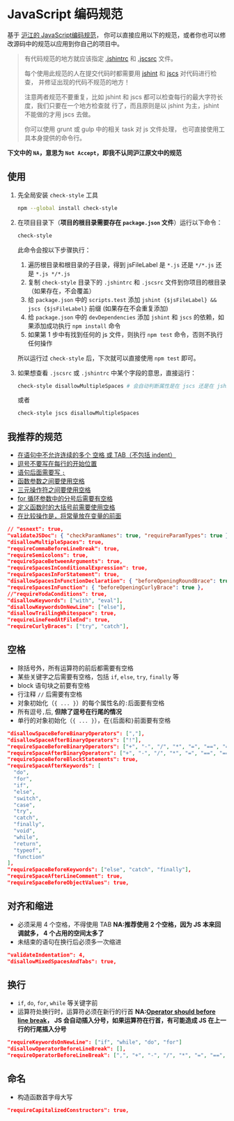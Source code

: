 # JavaScript 编码规范

基于 [沪江的 JavaScript编码规范](http://ue.hujiang.com/u/dayu826/article/5366ebbe384a291427bb2c4e)，
你可以直接应用以下的规范，或者你也可以修改源码中的规范以应用到你自己的项目中。

> 有代码规范的地方就应该指定 [.jshintrc][jshint_options] 和 [.jscsrc][jscs_rules] 文件。
>
> 每个使用此规范的人在提交代码时都需要用 [jshint][jshint] 和 [jscs][jscs] 对代码进行检查，
> 并修证出现的代码不规范的地方！
>
> 注意两者规范不要重复，比如 jshint 和 jscs 都可以检查每行的最大字符长度，我们只要在一个地方检查就
> 行了，而且原则是以 jshint 为主，jshint 不能做的才用 jscs 去做。
>
> 你可以使用 grunt 或 gulp 中的相关 task 对 js 文件处理，
> 也可直接使用工具本身提供的命令行。
>

__下文中的 `NA`，意思为 `Not Accept`，即我不认同沪江原文中的规范__

## 使用

1. 先全局安装 `check-style` 工具

    ```bash
    npm --global install check-style
    ```

2. 在项目目录下（__项目的根目录需要存在 `package.json` 文件__）运行以下命令：

    ```bash
    check-style
    ```

    此命令会按以下步骤执行：

    1. 遍历根目录和根目录的子目录，得到 jsFileLabel 是 `*.js` 还是 `*/*.js` 还是 `*.js */*.js`
    2. 复制 `check-style` 目录下的 `.jshintrc` 和 `.jscsrc` 文件到你项目的根目录（如果存在，不会覆盖）
    3. 给 `package.json` 中的 `scripts.test` 添加 `jshint {$jsFileLabel} && jscs {$jsFileLabel}` 前缀 (如果存在不会重复添加)
    4. 给 `package.json` 中的 `devDependencies` 添加 `jshint` 和 `jscs` 的依赖，如果添加成功执行 `npm install` 命令
    5. 如果第 1 步中有找到任何的 js 文件，则执行 `npm test` 命令，否则不执行任何操作

    所以运行过 `check-style` 后，下次就可以直接使用 `npm test` 即可。

3. 如果想查看 `.jscsrc` 或 `.jshintrc` 中某个字段的意思，直接运行：

    ```bash
    check-style disallowMultipleSpaces # 会自动判断属性是在 jscs 还是在 jshint 中的
    ```

    或者

    ```bash
    check-style jscs disallowMultipleSpaces
    ```



## 我推荐的规范

- [在语句中不允许连续的多个 空格 或 TAB（不包括 indent）](http://jscs.info/rule/disallowMultipleSpaces)
- [逗号不要写在每行的开始位置](http://jscs.info/rule/requireCommaBeforeLineBreak)
- [语句后面需要写 `;`](http://jscs.info/rule/requireSemicolons)
- [函数参数之间要使用空格](http://jscs.info/rule/requireSpaceBetweenArguments)
- [三元操作符之间要使用空格](http://jscs.info/rule/requireSpacesInConditionalExpression)
- [for 循环参数中的分号后需要有空格](http://jscs.info/rule/requireSpacesInForStatement)
- [定义函数时的大括号前需要使用空格](http://jscs.info/rule/requireSpacesInFunction)
- [在比较操作是，将常量放在变量的前面](http://jscs.info/rule/requireYodaConditions)

```json
// "esnext": true,
"validateJSDoc": { "checkParamNames": true, "requireParamTypes": true },
"disallowMultipleSpaces": true,
"requireCommaBeforeLineBreak": true,
"requireSemicolons": true,
"requireSpaceBetweenArguments": true,
"requireSpacesInConditionalExpression": true,
"requireSpacesInForStatement": true,
"disallowSpacesInFunctionDeclaration": { "beforeOpeningRoundBrace": true },
"requireSpacesInFunction": { "beforeOpeningCurlyBrace": true },
//"requireYodaConditions": true,
"disallowKeywords": ["with", "eval"],
"disallowKeywordsOnNewLine": ["else"],
"disallowTrailingWhitespace": true,
"requireLineFeedAtFileEnd": true,
"requireCurlyBraces": ["try", "catch"],
```

## 空格

- 除括号外，所有运算符的前后都需要有空格
- 某些关键字之后需要有空格，包括 `if`, `else`, `try`, `finally` 等
- block 语句块之前要有空格
- 行注释 `//` 后需要有空格
- 对象初始化（`{ ... }`）的每个属性名的`:`后面要有空格
- 所有逗号`,`后, __但除了逗号在行尾的情况__
- 单行的对象初始化（`{ ... }`），在`{`后面和`}`前面要有空格

```json
"disallowSpaceBeforeBinaryOperators": [","],
"disallowSpaceAfterBinaryOperators": ["!"],
"requireSpaceBeforeBinaryOperators": ["+", "-", "/", "*", "=", "==", "===", "!=", "!==", ">", ">=", "<", "<="],
"requireSpaceAfterBinaryOperators": ["+", "-", "/", "*", "=", "==", "===", "!=", "!==", ">", ">=", "<", "<="],
"requireSpaceBeforeBlockStatements": true,
"requireSpaceAfterKeywords": [
  "do",
  "for",
  "if",
  "else",
  "switch",
  "case",
  "try",
  "catch",
  "finally",
  "void",
  "while",
  "return",
  "typeof",
  "function"
],
"requireSpaceBeforeKeywords": ["else", "catch", "finally"],
"requireSpaceAfterLineComment": true,
"requireSpaceBeforeObjectValues": true,
```

## 对齐和缩进

- 必须采用 4 个空格，不得使用 TAB __NA:推荐使用 2 个空格，因为 JS 本来回调就多， 4 个占用的空间太多了__
- 未结束的语句在换行后必须多一次缩进

```json
"validateIndentation": 4,
"disallowMixedSpacesAndTabs": true,
```

## 换行

- `if`, `do`, `for`, `while` 等关键字前
- 运算符处换行时，运算符必须在新行的行首
  __NA:[Operator should before line break][bad_line_break]，
  JS 会自动插入分号，如果运算符在行首，有可能造成 JS 在上一行的行尾插入分号__


```json
"requireKeywordsOnNewLine": ["if", "while", "do", "for"]
"disallowOperatorBeforeLineBreak": [],
"requireOperatorBeforeLineBreak": [",", "+", "-", "/", "*", "=", "==", "===", "!=", "!==", ">", ">=", "<", "<="],
```


## 命名

- 构造函数首字母大写

```json
"requireCapitalizedConstructors": true,
```


[jshint]: http://jshint.com/
[jshint_options]: http://jshint.com/docs/options/
[jscs]: http://jscs.info/
[jscs_rules]: http://jscs.info/rules.html
[bad_line_break]: http://stackoverflow.com/questions/15140740/explanation-of-jshints-bad-line-breaking-before-error
